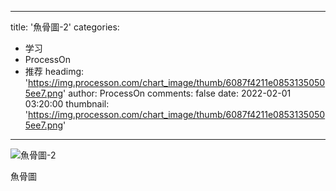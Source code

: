 
---
title: '魚骨圖-2'
categories: 
 - 学习
 - ProcessOn
 - 推荐
headimg: 'https://img.processon.com/chart_image/thumb/6087f4211e08531350505ee7.png'
author: ProcessOn
comments: false
date: 2022-02-01 03:20:00
thumbnail: 'https://img.processon.com/chart_image/thumb/6087f4211e08531350505ee7.png'
---

<div>   
<img class="thumb" alt="魚骨圖-2" src="https://img.processon.com/chart_image/thumb/6087f4211e08531350505ee7.png" referrerpolicy="no-referrer">
<p>魚骨圖</p>  
</div>
            